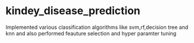 # kindey_disease_prediction
Implemented various classification algorithms like svm,rf,decision tree and knn and also performed feauture selection and hyper paramter tuning
